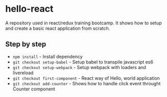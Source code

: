 # hello-react
A repository used in react/redux training bootcamp. It shows how to setup and create a basic react application from scratch.
## Step by step
* `npm install` - Install dependency
* `git checkout setup-babel` - Setup babel to transpile javascript es6
* `git checkout setup-webpack` - Setup webpack with loaders and livereload
* `git checkout first-component` - React way of Hello, world application
* `git checkout add-counter` - Shows how to handle click event throught Counter component
